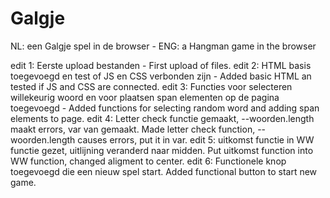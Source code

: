 # Galgje
NL: een Galgje spel in de browser - ENG: a Hangman game in the browser

edit 1: Eerste upload bestanden - First upload of files.
edit 2: HTML basis toegevoegd en test of JS en CSS verbonden zijn - Added basic HTML an tested if JS and CSS are connected.
edit 3: Functies voor selecteren willekeurig woord en voor plaatsen span elementen op de pagina toegevoegd - Added functions for selecting random word and adding span elements to page.
edit 4: Letter check functie gemaakt, --woorden.length maakt errors, var van gemaakt. Made letter check function, --woorden.length causes errors, put it in var.
edit 5: uitkomst functie in WW functie gezet, uitlijning veranderd naar midden. Put uitkomst function into WW function, changed aligment to center.
edit 6: Functionele knop toegevoegd die een nieuw spel start. Added functional button to start new game.